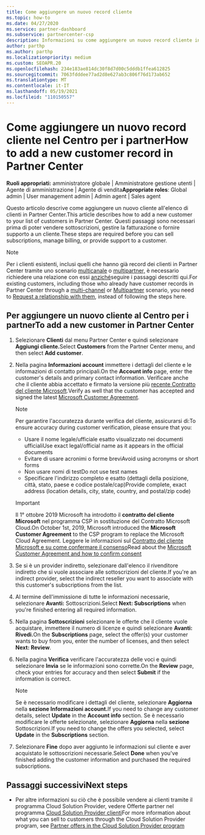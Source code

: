 ```yaml
---
title: Come aggiungere un nuovo record cliente
ms.topic: how-to
ms.date: 04/27/2020
ms.service: partner-dashboard
ms.subservice: partnercenter-csp
description: Informazioni su come aggiungere un nuovo record cliente in Partner Center. È quindi possibile vendere le sottoscrizioni dei clienti, gestire la fatturazione o fornire supporto tecnico.
author: parthp
ms.author: parthp
ms.localizationpriority: medium
ms.custom: SEOAPR.20
ms.openlocfilehash: 234e183ae814dc30f8d7d00c5dddb1ffea612825
ms.sourcegitcommit: 7063fdddee77ad2d8e627ab3c806f76d173ab652
ms.translationtype: MT
ms.contentlocale: it-IT
ms.lasthandoff: 05/19/2021
ms.locfileid: "110150557"
---
```

# <a name="how-to-add-a-new-customer-record-in-partner-center"></a><span data-ttu-id="214f0-104">Come aggiungere un nuovo record cliente nel Centro per i partner</span><span class="sxs-lookup"><span data-stu-id="214f0-104">How to add a new customer record in Partner Center</span></span>

<span data-ttu-id="214f0-105">**Ruoli appropriati:** amministratore globale | Amministratore gestione utenti | Agente di amministrazione | Agente di vendita</span><span class="sxs-lookup"><span data-stu-id="214f0-105">**Appropriate roles**: Global admin | User management admin | Admin agent | Sales agent</span></span>

<span data-ttu-id="214f0-106">Questo articolo descrive come aggiungere un nuovo cliente all'elenco di clienti in Partner Center.</span><span class="sxs-lookup"><span data-stu-id="214f0-106">This article describes how to add a new customer to your list of customers in Partner Center.</span></span> <span data-ttu-id="214f0-107">Questi passaggi sono necessari prima di poter vendere sottoscrizioni, gestire la fatturazione o fornire supporto a un cliente.</span><span class="sxs-lookup"><span data-stu-id="214f0-107">These steps are required before you can sell subscriptions, manage billing, or provide support to a customer.</span></span>

>[!NOTE]
><span data-ttu-id="214f0-108">Per i clienti esistenti, inclusi quelli che hanno già record dei clienti in Partner Center tramite uno scenario [multicanale](multichannel.md) o [multipartner,](multipartner.md) è necessario richiedere una relazione con essi [anziché](request-a-relationship-with-a-customer.md)seguire i passaggi descritti qui.</span><span class="sxs-lookup"><span data-stu-id="214f0-108">For existing customers, including those who already have customer records in Partner Center through a [multi-channel](multichannel.md) or [Multipartner](multipartner.md) scenario, you need to [Request a relationship with them](request-a-relationship-with-a-customer.md), instead of following the steps here.</span></span>

## <a name="to-add-a-new-customer-in-partner-center"></a><span data-ttu-id="214f0-109">Per aggiungere un nuovo cliente al Centro per i partner</span><span class="sxs-lookup"><span data-stu-id="214f0-109">To add a new customer in Partner Center</span></span>

1. <span data-ttu-id="214f0-110">Selezionare **Clienti** dal menu Partner Center e quindi selezionare **Aggiungi cliente.**</span><span class="sxs-lookup"><span data-stu-id="214f0-110">Select **Customers** from the Partner Center menu, and then select **Add customer**.</span></span>

2. <span data-ttu-id="214f0-111">Nella pagina **Informazioni account** immettere i dettagli del cliente e le informazioni di contatto principali.</span><span class="sxs-lookup"><span data-stu-id="214f0-111">On the **Account info** page, enter the customer's details and primary contact information.</span></span> <span data-ttu-id="214f0-112">Verificare anche che il cliente abbia accettato e firmato la versione più [recente Contratto del cliente Microsoft](agreements.md).</span><span class="sxs-lookup"><span data-stu-id="214f0-112">Verify as well that the customer has accepted and signed the latest [Microsoft Customer Agreement](agreements.md).</span></span>

   >[!NOTE]
   >
   ><span data-ttu-id="214f0-113">Per garantire l'accuratezza durante verifica del cliente, assicurarsi di:</span><span class="sxs-lookup"><span data-stu-id="214f0-113">To ensure accuracy during customer verification, please ensure that you:</span></span>
   >
   >- <span data-ttu-id="214f0-114">Usare il nome legale/ufficiale esatto visualizzato nei documenti ufficiali</span><span class="sxs-lookup"><span data-stu-id="214f0-114">Use exact legal/official name as it appears in the official documents</span></span>
   >- <span data-ttu-id="214f0-115">Evitare di usare acronimi o forme brevi</span><span class="sxs-lookup"><span data-stu-id="214f0-115">Avoid using acronyms or short forms</span></span>
   >- <span data-ttu-id="214f0-116">Non usare nomi di test</span><span class="sxs-lookup"><span data-stu-id="214f0-116">Do not use test names</span></span>
   >- <span data-ttu-id="214f0-117">Specificare l'indirizzo completo e esatto (dettagli della posizione, città, stato, paese e codice postale/cap)</span><span class="sxs-lookup"><span data-stu-id="214f0-117">Provide complete, exact address (location details, city, state, country, and postal/zip code)</span></span>

   >[!IMPORTANT]
   > <span data-ttu-id="214f0-118">Il 1° ottobre 2019 Microsoft ha introdotto il **contratto del cliente Microsoft** nel programma CSP in sostituzione del Contratto Microsoft Cloud.</span><span class="sxs-lookup"><span data-stu-id="214f0-118">On October 1st, 2019, Microsoft introduced the **Microsoft Customer Agreement** to the CSP program to replace the Microsoft Cloud Agreement.</span></span> <span data-ttu-id="214f0-119">Leggere le informazioni sul [Contratto del cliente Microsoft e su come confermare il consenso](confirm-customer-agreement.md)</span><span class="sxs-lookup"><span data-stu-id="214f0-119">Read about the [Microsoft Customer Agreement and how to confirm consent](confirm-customer-agreement.md)</span></span>
  
3. <span data-ttu-id="214f0-120">Se si è un provider indiretto, selezionare dall'elenco il rivenditore indiretto che si vuole associare alle sottoscrizioni del cliente.</span><span class="sxs-lookup"><span data-stu-id="214f0-120">If you're an indirect provider, select the indirect reseller you want to associate with this customer's subscriptions from the list.</span></span>

4. <span data-ttu-id="214f0-121">Al termine dell'immissione di tutte le informazioni necessarie, selezionare **Avanti:** Sottoscrizioni.</span><span class="sxs-lookup"><span data-stu-id="214f0-121">Select **Next: Subscriptions** when you're finished entering all required information.</span></span>

5. <span data-ttu-id="214f0-122">Nella pagina **Sottoscrizioni** selezionare le offerte che il cliente vuole acquistare, immettere il numero di licenze e quindi selezionare **Avanti: Rivedi.**</span><span class="sxs-lookup"><span data-stu-id="214f0-122">On the **Subscriptions** page, select the offer(s) your customer wants to buy from you, enter the number of licenses, and then select **Next: Review**.</span></span>

6. <span data-ttu-id="214f0-123">Nella pagina **Verifica** verificare l'accuratezza delle voci e quindi selezionare **Invia** se le informazioni sono corrette.</span><span class="sxs-lookup"><span data-stu-id="214f0-123">On the **Review** page, check your entries for accuracy and then select **Submit** if the information is correct.</span></span>

   >[!NOTE]
   ><span data-ttu-id="214f0-124">Se è necessario modificare i dettagli del cliente, selezionare **Aggiorna** nella **sezione Informazioni account.**</span><span class="sxs-lookup"><span data-stu-id="214f0-124">If you need to change any customer details, select **Update** in the **Account info** section.</span></span> <span data-ttu-id="214f0-125">Se è necessario modificare le offerte selezionate, selezionare **Aggiorna** nella **sezione** Sottoscrizioni.</span><span class="sxs-lookup"><span data-stu-id="214f0-125">If you need to change the offers you selected, select **Update** in the **Subscriptions** section.</span></span>

7. <span data-ttu-id="214f0-126">Selezionare **Fine** dopo aver aggiunto le informazioni sul cliente e aver acquistato le sottoscrizioni necessarie.</span><span class="sxs-lookup"><span data-stu-id="214f0-126">Select **Done** when you've finished adding the customer information and purchased the required subscriptions.</span></span>

## <a name="next-steps"></a><span data-ttu-id="214f0-127">Passaggi successivi</span><span class="sxs-lookup"><span data-stu-id="214f0-127">Next steps</span></span>

- <span data-ttu-id="214f0-128">Per altre informazioni su ciò che è possibile vendere ai clienti tramite il programma Cloud Solution Provider, vedere Offerte partner nel programma [Cloud Solution Provider clienti](csp-offers.md)</span><span class="sxs-lookup"><span data-stu-id="214f0-128">For more information about what you can sell to customers through the Cloud Solution Provider program, see [Partner offers in the Cloud Solution Provider program](csp-offers.md)</span></span>

